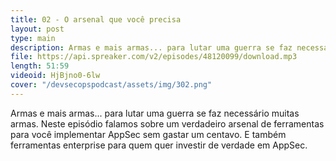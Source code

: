 ```yaml
---
title: 02 - O arsenal que você precisa
layout: post
type: main
description: Armas e mais armas... para lutar uma guerra se faz necessário muitas armas. Neste episódio falamos sobre um verdadeiro arsenal de ferramentas para você implementar AppSec sem gastar um centavo. E também ferramentas enterprise para quem quer investir de verdade em AppSec.
file: https://api.spreaker.com/v2/episodes/48120099/download.mp3
length: 51:59
videoid: HjBjno0-6lw
cover: "/devsecopspodcast/assets/img/302.png"
---
```


Armas e mais armas... para lutar uma guerra se faz necessário muitas armas. Neste episódio falamos sobre um verdadeiro arsenal de ferramentas para você implementar AppSec sem gastar um centavo. E também ferramentas enterprise para quem quer investir de verdade em AppSec.